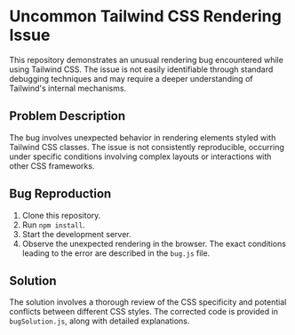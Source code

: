 # Uncommon Tailwind CSS Rendering Issue

This repository demonstrates an unusual rendering bug encountered while using Tailwind CSS.  The issue is not easily identifiable through standard debugging techniques and may require a deeper understanding of Tailwind's internal mechanisms.

## Problem Description
The bug involves unexpected behavior in rendering elements styled with Tailwind CSS classes.  The issue is not consistently reproducible, occurring under specific conditions involving complex layouts or interactions with other CSS frameworks.

## Bug Reproduction
1. Clone this repository.
2. Run `npm install`.
3. Start the development server.
4. Observe the unexpected rendering in the browser.  The exact conditions leading to the error are described in the `bug.js` file.

## Solution
The solution involves a thorough review of the CSS specificity and potential conflicts between different CSS styles.  The corrected code is provided in `bugSolution.js`, along with detailed explanations.